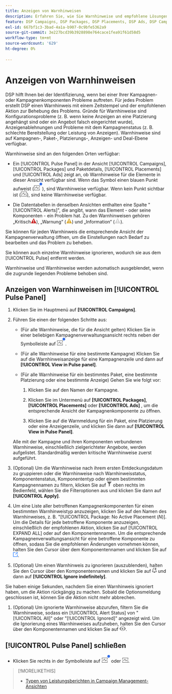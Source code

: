 ```yaml
---
title: Anzeigen von Warnhinweisen
description: Erfahren Sie, wie Sie Warnhinweise und empfohlene Lösungen für Ihre Kampagnen und Kampagnenkomponenten anzeigen.
feature: DSP Campaigns, DSP Packages, DSP Placements, DSP Ads, DSP Campaign Data Views
exl-id: 667bf1c3-3bad-4a1a-b907-0c9bfe5362a9
source-git-commit: 3e227bcd39b3928898e764cace1fea91f61d58d5
workflow-type: tm+mt
source-wordcount: '629'
ht-degree: 0%

---
```


# Anzeigen von Warnhinweisen

DSP hilft Ihnen bei der Identifizierung, wenn bei einer Ihrer Kampagnen- oder Kampagnenkomponenten Probleme auftreten. Für jedes Problem erstellt DSP einen Warnhinweis mit einem Zeitstempel und der empfohlenen Aktion zur Behebung des Problems. Gründe für Warnhinweise sind Konfigurationsprobleme (z. B. wenn keine Anzeigen an eine Platzierung angehängt sind oder ein Angebot falsch eingerichtet wurde), Anzeigenablehnungen und Probleme mit dem Kampagnenstatus (z. B. schlechte Bereitstellung oder Leistung von Anzeigen). Warnhinweise sind auf Kampagnen-, Paket-, Platzierungs-, Anzeigen- und Deal-Ebene verfügbar.

Warnhinweise sind an den folgenden Orten verfügbar:

* Ein [!UICONTROL Pulse Panel] in der Ansicht [!UICONTROL Campaigns], [!UICONTROL Packages] und Paketdetails, [!UICONTROL Placements] und [!UICONTROL Ads] zeigt an, ob Warnhinweise für die Elemente in dieser Ansicht verfügbar sind. Wenn das Symbol einen blauen Punkt aufweist (![Pulsbedienfeld-Symbol, wenn Warnhinweise verfügbar sind](/help/dsp/assets/alerts-panel.png "Pulsbedienfeld-Symbol, wenn Warnhinweise verfügbar sind")), sind Warnhinweise verfügbar. Wenn kein Punkt sichtbar ist (![Pulsbedienfeld-Symbol, wenn keine Warnhinweise verfügbar sind](/help/dsp/assets/alerts-panel-empty.png "Pulsbedienfeld-Symbol, wenn keine Warnhinweise verfügbar sind")), sind keine Warnhinweise verfügbar.

* Die Datentabellen in denselben Ansichten enthalten eine Spalte &quot;[!UICONTROL Alerts]&quot;, die angibt, wann das Element - oder seine Komponenten - ein Problem hat. Zu den Warnhinweisen gehören „Kritisch![ (Kritisch](/help/dsp/assets/indicator-critical.png "Kritisch")), „Warnung“ (![Warnung](/help/dsp/assets/indicator-warning.png "Warnung")) und „Information“ (![Information](/help/dsp/assets/indicator-information.png "Information")).

Sie können für jeden Warnhinweis die entsprechende Ansicht der Kampagnenverwaltung öffnen, um die Einstellungen nach Bedarf zu bearbeiten und das Problem zu beheben.

Sie können auch einzelne Warnhinweise ignorieren, wodurch sie aus dem [!UICONTROL Pulse] entfernt werden.

Warnhinweise und Warnhinweise werden automatisch ausgeblendet, wenn die zugrunde liegenden Probleme behoben sind.

## Anzeigen von Warnhinweisen im [!UICONTROL Pulse Panel]

1. Klicken Sie im Hauptmenü auf **[!UICONTROL Campaigns]**.

1. Führen Sie einen der folgenden Schritte aus:

   * (Für alle Warnhinweise, die für die Ansicht gelten) Klicken Sie in einer beliebigen Kampagnenverwaltungsansicht rechts neben der Symbolleiste auf ![Pulsbedienfeld-Symbol, wenn Warnhinweise verfügbar sind](/help/dsp/assets/alerts-panel.png "Pulsbedienfeld-Symbol, wenn Warnhinweise verfügbar sind").

   * (Für alle Warnhinweise für eine bestimmte Kampagne) Klicken Sie auf die Warnhinweisanzeige für eine Kampagnenzeile und dann auf **[!UICONTROL View in Pulse panel]**.

   * (Für alle Warnhinweise für ein bestimmtes Paket, eine bestimmte Platzierung oder eine bestimmte Anzeige) Gehen Sie wie folgt vor:

      1. Klicken Sie auf den Namen der Kampagne.

      1. Klicken Sie im Untermenü auf **[!UICONTROL Packages]**, **[!UICONTROL Placements]** oder **[!UICONTROL Ads]** , um die entsprechende Ansicht der Kampagnenkomponente zu öffnen.

      1. Klicken Sie auf die Warnmeldung für ein Paket, eine Platzierung oder eine Anzeigenzeile, und klicken Sie dann auf **[!UICONTROL View in Pulse Panel]**.

   Alle mit der Kampagne und ihren Komponenten verbundenen Warnhinweise, einschließlich zielgerichteter Angebote, werden aufgelistet. Standardmäßig werden kritische Warnhinweise zuerst aufgeführt.

1. (Optional) Um die Warnhinweise nach ihrem ersten Entdeckungsdatum zu gruppieren oder die Warnhinweise nach Warnhinweisstatus, Komponentenstatus, Komponententyp oder einem bestimmten Kampagnennamen zu filtern, klicken Sie auf ![Filterschaltfläche](/help/dsp/assets/filter.png) oben rechts im Bedienfeld, wählen Sie die Filteroptionen aus und klicken Sie dann auf **[!UICONTROL Apply]**.

1. Um eine Liste aller betroffenen Kampagnenkomponenten für einen bestimmten Warnhinweistyp anzuzeigen, klicken Sie auf den Namen des Warnhinweises, z. B. &quot;[!UICONTROL Package: No Active Placement (*N*)]. Um die Details für jede betroffene Komponente anzuzeigen, einschließlich der empfohlenen Aktion, klicken Sie auf [!UICONTROL EXPAND ALL] oder auf den Komponentennamen. Um die entsprechende Kampagnenverwaltungsansicht für eine betroffene Komponente zu öffnen, sodass Sie die empfohlenen Änderungen vornehmen können, halten Sie den Cursor über dem Komponentennamen und klicken Sie auf ![Gehe zu Ansicht](/help/dsp/assets/go-to-view.png "Gehe zu Ansicht").

1. (Optional) Um einen Warnhinweis zu ignorieren (auszublenden), halten Sie den Cursor über den Komponentennamen und klicken Sie auf ![Ignorieren](/help/dsp/assets/alert-ignore.png "Ignorieren") und dann auf **[!UICONTROL Ignore indefinitely]**. <!-- **[!UICONTROL Ignore alert for three days]**, **[!UICONTROL Ignore alert until next check]**, or **[!UICONTROL Ignore indefinitely] -->

Sie haben einige Sekunden, nachdem Sie einen Warnhinweis ignoriert haben, um die Aktion rückgängig zu machen. Sobald die Optionsmeldung geschlossen ist, können Sie die Aktion nicht mehr abbrechen.

1. (Optional) Um ignorierte Warnhinweise abzurufen, filtern Sie die Warnhinweise, sodass ein [!UICONTROL Alert Status] von &quot;[!UICONTROL All]&quot; oder &quot;[!UICONTROL Ignored]&quot; angezeigt wird. Um die Ignorierung eines Warnhinweises aufzuheben, halten Sie den Cursor über den Komponentennamen und klicken Sie auf ![Nicht ignorieren](/help/dsp/assets/alert-un-ignore.png "Nicht ignorieren").

## [!UICONTROL Pulse Panel] schließen

* Klicken Sie rechts in der Symbolleiste auf ![Pulsbedienfeld-Symbol, wenn Warnhinweise verfügbar sind](/help/dsp/assets/alerts-panel.png "Pulsbedienfeld-Symbol, wenn Warnhinweise verfügbar sind") oder ![Pulsbedienfeld-Symbol, wenn keine Warnhinweise verfügbar sind](/help/dsp/assets/alerts-panel-empty.png "Pulsbedienfeld-Symbol, wenn keine Warnhinweise verfügbar sind").

>[!MORELIKETHIS]
>
>* [Typen von Leistungsberichten in Campaign Management-Ansichten](campaign-reports-about.md)
